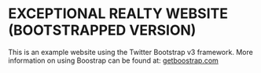 # EXCEPTIONAL REALTY WEBSITE (BOOTSTRAPPED VERSION)


This is an example website using the Twitter Bootstrap v3 framework.
More information on using Boostrap can be found at: [getboostrap.com](http://getbootstrap.com)